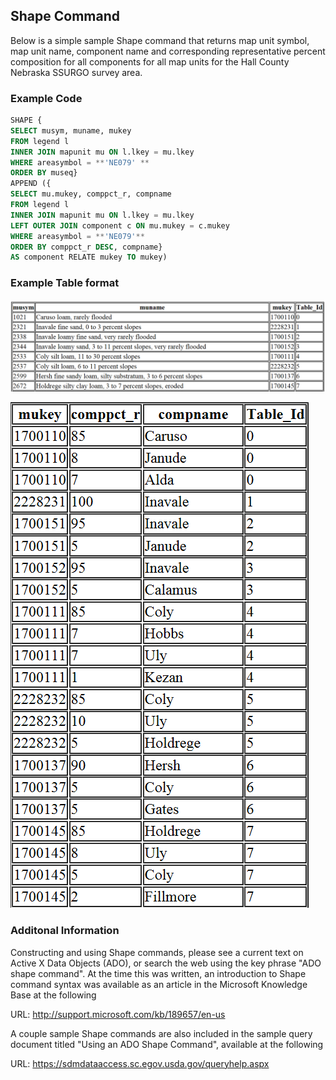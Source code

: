 ## Shape Command
Below is a simple sample Shape command that returns map unit symbol, map unit name, component name and corresponding representative percent composition for all components for all map units for the Hall County Nebraska SSURGO survey area.

### Example Code 
``` SQL
SHAPE {
SELECT musym, muname, mukey
FROM legend l
INNER JOIN mapunit mu ON l.lkey = mu.lkey
WHERE areasymbol = **'NE079' **
ORDER BY museq}
APPEND ({
SELECT mu.mukey, comppct_r, compname
FROM legend l
INNER JOIN mapunit mu ON l.lkey = mu.lkey
LEFT OUTER JOIN component c ON mu.mukey = c.mukey
WHERE areasymbol = **'NE079'**
ORDER BY comppct_r DESC, compname}
AS component RELATE mukey TO mukey)
```

### Example Table format

![alt.text](/TableImages/ShapeCommandT1.png)

![alt.text](/TableImages/ShapeCommandT2.png)


### Additonal Information
Constructing and using Shape commands, please see a current text on Active X Data Objects (ADO), or search the web using the key phrase "ADO shape command". At the time this was written, an introduction to Shape command syntax was available as an article in the Microsoft Knowledge Base at the following 

URL: http://support.microsoft.com/kb/189657/en-us

A couple sample Shape commands are also included in the sample query document titled "Using an ADO Shape Command", available at the following 

URL: https://sdmdataaccess.sc.egov.usda.gov/queryhelp.aspx